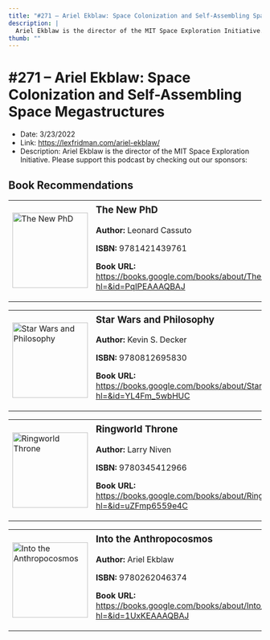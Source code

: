 ```yaml
---
title: "#271 – Ariel Ekblaw: Space Colonization and Self-Assembling Space Megastructures"
description: |
  Ariel Ekblaw is the director of the MIT Space Exploration Initiative. Please support this podcast by checking out our sponsors:"
thumb: ""
---
```


# #271 – Ariel Ekblaw: Space Colonization and Self-Assembling Space Megastructures

  - Date: 3/23/2022
  - Link: https://lexfridman.com/ariel-ekblaw/
  - Description: Ariel Ekblaw is the director of the MIT Space Exploration Initiative. Please support this podcast by checking out our sponsors:

## Book Recommendations

<table style="border: none;"><tr style="border: none;"><td style="border: none;"><img src="https://books.google.com/books/content?id=PqIPEAAAQBAJ&printsec=frontcover&img=1&zoom=1&edge=curl&source=gbs_api" alt="The New PhD" width="150" style="vertical-align: top;"></td><td style="border: none; vertical-align: top;"><h3 style='margin-top: 5'>The New PhD</h3><p><strong>Author:</strong> Leonard Cassuto</p><p><strong>ISBN:</strong> 9781421439761</p><p><strong>Book URL:</strong> <a href="https://books.google.com/books/about/The_New_PhD.html?hl=&id=PqIPEAAAQBAJ">https://books.google.com/books/about/The_New_PhD.html?hl=&id=PqIPEAAAQBAJ</a></p></td></tr></table>
<table style="border: none;"><tr style="border: none;"><td style="border: none;"><img src="https://books.google.com/books/content?id=YL4Fm_5wbHUC&printsec=frontcover&img=1&zoom=1&edge=curl&source=gbs_api" alt="Star Wars and Philosophy" width="150" style="vertical-align: top;"></td><td style="border: none; vertical-align: top;"><h3 style='margin-top: 5'>Star Wars and Philosophy</h3><p><strong>Author:</strong> Kevin S. Decker</p><p><strong>ISBN:</strong> 9780812695830</p><p><strong>Book URL:</strong> <a href="https://books.google.com/books/about/Star_Wars_and_Philosophy.html?hl=&id=YL4Fm_5wbHUC">https://books.google.com/books/about/Star_Wars_and_Philosophy.html?hl=&id=YL4Fm_5wbHUC</a></p></td></tr></table>
<table style="border: none;"><tr style="border: none;"><td style="border: none;"><img src="https://books.google.com/books/content?id=uZFmp6559e4C&printsec=frontcover&img=1&zoom=1&edge=curl&source=gbs_api" alt="Ringworld Throne" width="150" style="vertical-align: top;"></td><td style="border: none; vertical-align: top;"><h3 style='margin-top: 5'>Ringworld Throne</h3><p><strong>Author:</strong> Larry Niven</p><p><strong>ISBN:</strong> 9780345412966</p><p><strong>Book URL:</strong> <a href="https://books.google.com/books/about/Ringworld_Throne.html?hl=&id=uZFmp6559e4C">https://books.google.com/books/about/Ringworld_Throne.html?hl=&id=uZFmp6559e4C</a></p></td></tr></table>
<table style="border: none;"><tr style="border: none;"><td style="border: none;"><img src="https://books.google.com/books/content?id=1UxKEAAAQBAJ&printsec=frontcover&img=1&zoom=1&edge=curl&source=gbs_api" alt="Into the Anthropocosmos" width="150" style="vertical-align: top;"></td><td style="border: none; vertical-align: top;"><h3 style='margin-top: 5'>Into the Anthropocosmos</h3><p><strong>Author:</strong> Ariel Ekblaw</p><p><strong>ISBN:</strong> 9780262046374</p><p><strong>Book URL:</strong> <a href="https://books.google.com/books/about/Into_the_Anthropocosmos.html?hl=&id=1UxKEAAAQBAJ">https://books.google.com/books/about/Into_the_Anthropocosmos.html?hl=&id=1UxKEAAAQBAJ</a></p></td></tr></table>
